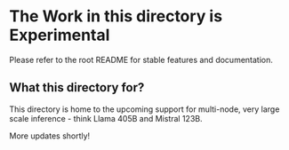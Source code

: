 # The Work in this directory is Experimental

Please refer to the root README for stable features and documentation.

## What this directory for? 


This directory is home to the upcoming support for multi-node, very large scale inference - think Llama 405B and Mistral 123B. 

More updates shortly! 
